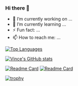 ### Hi there 👋

- 🔭 I’m currently working on ...
- 🌱 I’m currently learning ...
- ⚡ Fun fact: ...
- 📫 How to reach me: ...

[![Top Languages](https://github-readme-stats.vercel.app/api/top-langs/?username=trash4299)](https://github.com/anuraghazra/github-readme-stats)

[![Vince's GitHub stats](https://github-readme-stats.vercel.app/api?username=trash4299)](https://github.com/anuraghazra/github-readme-stats)

[![Readme Card](https://github-readme-stats.vercel.app/api/pin/?username=trash4299&repo=Verilog-Sudoku-Solver)](https://github.com/anuraghazra/github-readme-stats)
[![Readme Card](https://github-readme-stats.vercel.app/api/pin/?username=anuraghazra&repo=github-readme-stats)](https://github.com/anuraghazra/github-readme-stats)

[![trophy](https://github-profile-trophy.vercel.app/?username=trash4299&no-bg=true&column=4&margin-w=15&margin-h=15&no-frame=true)](https://github.com/ryo-ma/github-profile-trophy)
